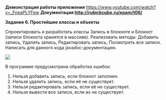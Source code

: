 **Демонстрация работы приложения** https://www.youtube.com/watch?v=_FneaPLYFew
**Документация http://rubickcube.ru/epam/t06/**

**Задание 6. Простейшие классы и объекты**

Спроектировать и разработать классы Запись в блокноте и Блокнот (записи блокнота хранятся в массиве). Реализовать методы: Добавить запись, Удалить запись, Редактировать запись, Посмотреть все записи. Написать для данного кода javadoc-документацию.

![](https://github.com/alterG/javase01/blob/master/src/t06/res/example01.PNG?raw=true)

В программе предусмотрена обработка ошибок:
1. Нельзя добавить запись, если блокнот заполнен.
2. Нельзя удалить запись, если её не существует.
3. Нельзя редактировать запись, если её не существует.
4. Нельзя вывести все записи, если их не существует.
